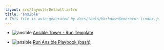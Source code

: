 ```yaml
---
layout: src/layouts/Default.astro
title: 'ansible'
# This file is auto-generated by docs/tools/MarkdownGenerator (index.js)
---
```


<ul>

<li>

![ansible](https://i.octopus.com/library/step-templates/ansible.png) [Ansible Tower - Run Template](/ansible/ansible-tower-run-template/)

</li>
        
<li>

![ansible](https://i.octopus.com/library/step-templates/ansible.png) [Run Ansible Playbook (bash)](/ansible/run-ansible-playbook-(bash)/)

</li>
        
</ul>
